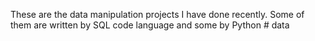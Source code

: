 These are the data manipulation projects I have done recently. Some of them are written by SQL code language and some by Python # data
